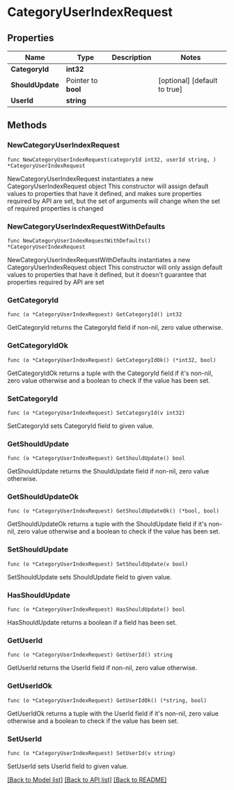 # CategoryUserIndexRequest

## Properties

Name | Type | Description | Notes
------------ | ------------- | ------------- | -------------
**CategoryId** | **int32** |  | 
**ShouldUpdate** | Pointer to **bool** |  | [optional] [default to true]
**UserId** | **string** |  | 

## Methods

### NewCategoryUserIndexRequest

`func NewCategoryUserIndexRequest(categoryId int32, userId string, ) *CategoryUserIndexRequest`

NewCategoryUserIndexRequest instantiates a new CategoryUserIndexRequest object
This constructor will assign default values to properties that have it defined,
and makes sure properties required by API are set, but the set of arguments
will change when the set of required properties is changed

### NewCategoryUserIndexRequestWithDefaults

`func NewCategoryUserIndexRequestWithDefaults() *CategoryUserIndexRequest`

NewCategoryUserIndexRequestWithDefaults instantiates a new CategoryUserIndexRequest object
This constructor will only assign default values to properties that have it defined,
but it doesn't guarantee that properties required by API are set

### GetCategoryId

`func (o *CategoryUserIndexRequest) GetCategoryId() int32`

GetCategoryId returns the CategoryId field if non-nil, zero value otherwise.

### GetCategoryIdOk

`func (o *CategoryUserIndexRequest) GetCategoryIdOk() (*int32, bool)`

GetCategoryIdOk returns a tuple with the CategoryId field if it's non-nil, zero value otherwise
and a boolean to check if the value has been set.

### SetCategoryId

`func (o *CategoryUserIndexRequest) SetCategoryId(v int32)`

SetCategoryId sets CategoryId field to given value.


### GetShouldUpdate

`func (o *CategoryUserIndexRequest) GetShouldUpdate() bool`

GetShouldUpdate returns the ShouldUpdate field if non-nil, zero value otherwise.

### GetShouldUpdateOk

`func (o *CategoryUserIndexRequest) GetShouldUpdateOk() (*bool, bool)`

GetShouldUpdateOk returns a tuple with the ShouldUpdate field if it's non-nil, zero value otherwise
and a boolean to check if the value has been set.

### SetShouldUpdate

`func (o *CategoryUserIndexRequest) SetShouldUpdate(v bool)`

SetShouldUpdate sets ShouldUpdate field to given value.

### HasShouldUpdate

`func (o *CategoryUserIndexRequest) HasShouldUpdate() bool`

HasShouldUpdate returns a boolean if a field has been set.

### GetUserId

`func (o *CategoryUserIndexRequest) GetUserId() string`

GetUserId returns the UserId field if non-nil, zero value otherwise.

### GetUserIdOk

`func (o *CategoryUserIndexRequest) GetUserIdOk() (*string, bool)`

GetUserIdOk returns a tuple with the UserId field if it's non-nil, zero value otherwise
and a boolean to check if the value has been set.

### SetUserId

`func (o *CategoryUserIndexRequest) SetUserId(v string)`

SetUserId sets UserId field to given value.



[[Back to Model list]](../README.md#documentation-for-models) [[Back to API list]](../README.md#documentation-for-api-endpoints) [[Back to README]](../README.md)


